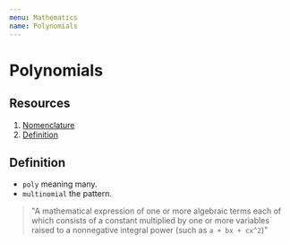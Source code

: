 ```yaml
---
menu: Mathematics
name: Polynomials
---
```


# Polynomials

## Resources

1. [Nomenclature](https://www.lsco.edu/learningcenter/Terminology-of-Polynomial-Expressions.pdf)
2. [Definition](https://www.merriam-webster.com/dictionary/polynomial)

## Definition

- `poly` meaning many.
- `multinomial` the pattern.

> "A mathematical expression of one or more algebraic terms each of which consists of a constant multiplied by one or more variables raised to a nonnegative integral power (such as `a + bx + cx^2`)"
